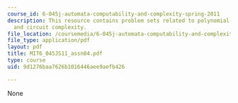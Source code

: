 ```yaml
---
course_id: 6-045j-automata-computability-and-complexity-spring-2011
description: This resource contains problem sets related to polynomial-time reducibility
  and circuit complexity.
file_location: /coursemedia/6-045j-automata-computability-and-complexity-spring-2011/9d1276baa7626b1016446aee9aefb426_MIT6_045JS11_assn04.pdf
file_type: application/pdf
layout: pdf
title: MIT6_045JS11_assn04.pdf
type: course
uid: 9d1276baa7626b1016446aee9aefb426

---
```

None
